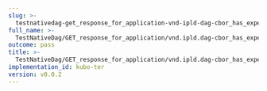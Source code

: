 ```yaml
---
slug: >-
  testnativedag-get_response_for_application-vnd-ipld-dag-cbor_has_expected_content-type-header_content-length
full_name: >-
  TestNativeDag/GET_response_for_application/vnd.ipld.dag-cbor_has_expected_Content-Type/Header_Content-Length
outcome: pass
title: >-
  TestNativeDag/GET_response_for_application/vnd.ipld.dag-cbor_has_expected_Content-Type/Header_Content-Length
implementation_id: kubo-ter
version: v0.0.2
---
```


